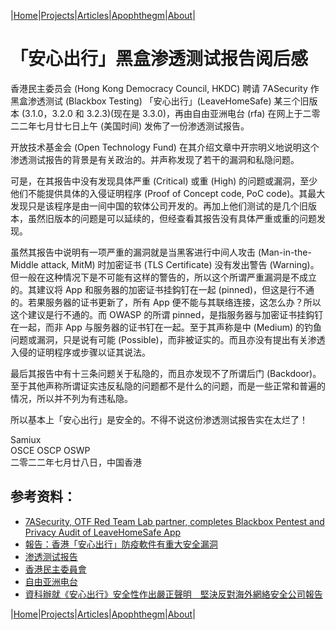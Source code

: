 |[Home](/README.md)|[Projects](/projects.md)|[Articles](/articles.md)|[Apophthegm](/apophthegm.md)|[About](/about.md)|

# 「安心出行」黑盒渗透测试报告阅后感

香港民主委员会 (Hong Kong Democracy Council, HKDC) 聘请 7ASecurity 作黑盒渗透测试 (Blackbox Testing) 「安心出行」(LeaveHomeSafe) 某三个旧版本 (3.1.0，3.2.0 和 3.2.3)(现在是 3.3.0)，再由自由亚洲电台 (rfa) 在网上于二零二二年七月廿七日上午 (美国时间) 发佈了一份渗透测试报告。

开放技术基金会 (Open Technology Fund) 在其介绍文章中开宗明义地说明这个渗透测试报告的背景是有关政治的。并声称发现了若干的漏洞和私隐问题。

可是，在其报告中没有发现具体严重 (Critical) 或重 (High) 的问题或漏洞，至少他们不能提供具体的入侵证明程序 (Proof of Concept code, PoC code)。其最大发现只是该程序是由一间中国的软体公司开发的。再加上他们测试的是几个旧版本，虽然旧版本的问题是可以延续的，但经查看其报告没有具体严重或重的问题发现。

虽然其报告中说明有一项严重的漏洞就是当黑客进行中间人攻击 (Man-in-the-Middle attack, MitM) 时加密证书 (TLS Certificate) 没有发出警告 (Warning)。但一般在这种情况下是不可能有这样的警告的，所以这个所谓严重漏洞是不成立的。其建议将 App 和服务器的加密证书挂鈎钉在一起 (pinned)，但这是行不通的。若果服务器的证书更新了，所有 App 便不能与其联络连接，这怎么办？所以这个建议是行不通的。而 OWASP 的所谓 pinned，是指服务器与加密证书挂鈎钉在一起，而非 App 与服务器的证书钉在一起。至于其声称是中 (Medium) 的钓鱼问题或漏洞，只是说有可能 (Possible)，而非被证实的。而且亦没有提出有关渗透入侵的证明程序或步骤以证其说法。

最后其报告中有十三条问题关于私隐的，而且亦发现不了所谓后门 (Backdoor)。至于其他声称所谓证实违反私隐的问题都不是什么的问题，而是一些正常和普遍的情况，所以并不列为有违私隐。

所以基本上「安心出行」是安全的。不得不说这份渗透测试报告实在太烂了！

Samiux    
OSCE  OSCP  OSWP    
二零二二年七月廿八日，中国香港    

## 参考资料：

- [7ASecurity, OTF Red Team Lab partner, completes Blackbox Pentest and Privacy Audit of LeaveHomeSafe App](https://www.opentech.fund/news/7asecurity-otf-red-team-lab-partner-completes-blackbox-pentest-and-privacy-audit-of-leavehomesafe-app/)    
- [報告：香港「安心出行」防疫軟件有重大安全漏洞](https://www.rfa.org/cantonese/news/htm/hk-app-07272022150300.html)    
- [渗透测试报告](https://7asecurity.com/reports/pentest-report-leavehomesafe.pdf)    
- [香港民主委員會](https://zh.m.wikipedia.org/zh/%E9%A6%99%E6%B8%AF%E6%B0%91%E4%B8%BB%E5%A7%94%E5%93%A1%E6%9C%83)    
- [自由亚洲电台](https://zh.m.wikipedia.org/zh-hans/%E8%87%AA%E7%94%B1%E4%BA%9A%E6%B4%B2%E7%94%B5%E5%8F%B0)    
- [資科辦就《安心出行》安全性作出嚴正聲明　堅決反對海外網絡安全公司報告](https://www.pcmarket.com.hk/ogcio-makes-a-solemn-statement-for-leave-home-safe-app-security-report/)  

|[Home](/README.md)|[Projects](/projects.md)|[Articles](/articles.md)|[Apophthegm](/apophthegm.md)|[About](/about.md)|
